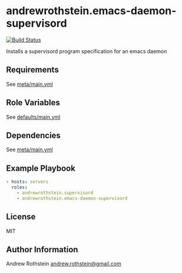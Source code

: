 andrewrothstein.emacs-daemon-supervisord
=========
[![Build Status](https://travis-ci.org/andrewrothstein/ansible-emacs-daemon-supervisord.svg?branch=master)](https://travis-ci.org/andrewrothstein/ansible-emacs-daemon-supervisord)

Installs a supervisord program specification for an emacs daemon

Requirements
------------

See [meta/main.yml](meta/main.yml)

Role Variables
--------------

See [defaults/main.yml](defaults/main.yml)

Dependencies
------------

See [meta/main.yml](meta/main.yml)

Example Playbook
----------------

```yml
- hosts: servers
  roles:
    - andrewrothstein.supervisord
    - andrewrothstein.emacs-daemon-supervisord
```

License
-------

MIT

Author Information
------------------

Andrew Rothstein <andrew.rothstein@gmail.com>
